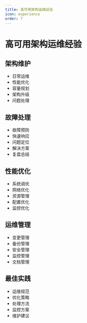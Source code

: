 ```yaml
---
title: 高可用架构运维经验
icon: experience
order: 7
---
```


# 高可用架构运维经验

## 架构维护
- 日常运维
- 性能优化
- 容量规划
- 架构升级
- 问题处理

## 故障处理
- 故障预防
- 快速响应
- 问题定位
- 解决方案
- 复盘总结

## 性能优化
- 系统调优
- 网络优化
- 资源管理
- 配置优化
- 监控优化

## 运维管理
- 变更管理
- 备份管理
- 安全管理
- 监控管理
- 文档管理

## 最佳实践
- 运维规范
- 优化策略
- 处理方法
- 监控方案
- 维护建议
